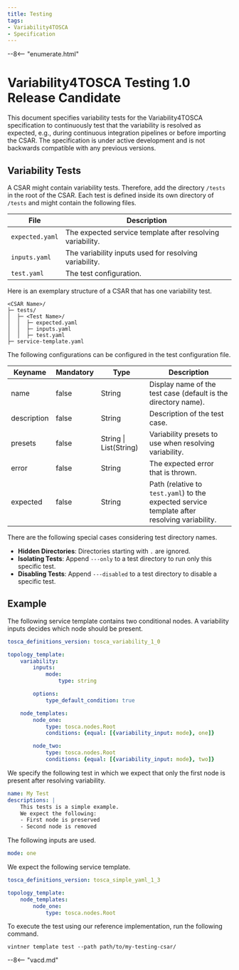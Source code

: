 ```yaml
---
title: Testing
tags: 
- Variability4TOSCA
- Specification
---
```


--8<-- "enumerate.html"

# Variability4TOSCA Testing 1.0 Release Candidate

This document specifies variability tests for the Variability4TOSCA specification to continuously test that the variability is resolved as expected, e.g., during
continuous integration pipelines or before importing the CSAR.
The specification is under active development and is not backwards compatible with any previous versions.

## Variability Tests

A CSAR might contain variability tests.
Therefore, add the directory `/tests` in the root of the CSAR.
Each test is defined inside its own directory of `/tests` and might contain the following files.

| File            | Description                                    |
|-----------------|------------------------------------------------|
| `expected.yaml` | The expected service template after resolving variability. |
| `inputs.yaml`   | The variability inputs used for resolving variability. |
| `test.yaml`     | The test configuration.                        |

Here is an exemplary structure of a CSAR that has one variability test.

```text linenums="1"
<CSAR Name>/
├─ tests/
│  ├─ <Test Name>/
│  │  ├─ expected.yaml
│  │  ├─ inputs.yaml
│  │  ├─ test.yaml
├─ service-template.yaml
```

The following configurations can be configured in the test configuration file.

| Keyname     | Mandatory | Type                       | Description                                                                                  |
|-------------|-----------|----------------------------|----------------------------------------------------------------------------------------------|
| name        | false     | String                     | Display name of the test case (default is the directory name).                               | 
| description | false     | String                     | Description of the test case.                                                                | 
| presets     | false     | String &#124; List(String) | Variability presets to use when resolving variability.                                       | 
| error       | false     | String                     | The expected error that is thrown.                                                           | 
| expected    | false     | String                     | Path (relative to `test.yaml`) to the expected service template after resolving variability. | 


There are the following special cases considering test directory names.

- **Hidden Directories**: Directories starting with `.` are ignored.
- **Isolating Tests**: Append `---only` to a test directory to run only this specific test.
- **Disabling Tests**: Append `---disabled` to a test directory to disable a specific test.


## Example

The following service template contains two conditional nodes.
A variability inputs decides which node should be present.

```yaml linenums="1" title="/my-testing-csar/service-template.yaml"
tosca_definitions_version: tosca_variability_1_0

topology_template:
    variability:
        inputs:
            mode:
                type: string

        options:
            type_default_condition: true

    node_templates:
        node_one:
            type: tosca.nodes.Root
            conditions: {equal: [{variability_input: mode}, one]}

        node_two:
            type: tosca.nodes.Root
            conditions: {equal: [{variability_input: mode}, two]}
```

We specify the following test in which we expect that only the first node is present after resolving variability.

```yaml linenums="1" title="/my-testing-csar/my-test/test.yaml"
name: My Test
descriptions: | 
    This tests is a simple example.
    We expect the following: 
    - First node is preserved
    - Second node is removed
```

The following inputs are used. 

```yaml linenums="1" title="/my-testing-csar/my-test/inputs.yaml"
mode: one
```

We expect the following service template.

```yaml linenums="1" title="/my-testing-csar/my-test/expected.yaml"
tosca_definitions_version: tosca_simple_yaml_1_3

topology_template:
    node_templates:
        node_one:
            type: tosca.nodes.Root
```

To execute the test using our reference implementation, run the following command.

```shell linenums="1"
vintner template test --path path/to/my-testing-csar/
```

--8<-- "vacd.md"
